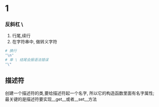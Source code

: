 # 1 
### 反斜杠 \  
1. 行尾,续行 
2. 在字符串中, 做转义字符
```python
# 换行
"\n" 
# 单 \ 结尾会报语法错误 
"\"
```

## 描述符
创建一个描述符的类,要给描述符起一个名字, 所以它的构造函数里面有名字属性; 最关键的是描述符要实现__get__或者__set__方法
